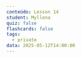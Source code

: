 ```yaml
---
conteúdo: Lesson 14
student: Myllena
quiz: false
flashcards: false
tags:
  - private
data: 2025-05-12T14:00:00
---
```


